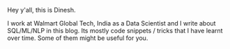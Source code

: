 Hey y'all, this is Dinesh.

I work at Walmart Global Tech, India as a Data Scientist and I write about SQL/ML/NLP in this blog. Its mostly code snippets / tricks that I have learnt over time. Some of them might be useful for you. 
